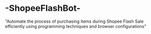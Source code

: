 # -ShopeeFlashBot-
"Automate the process of purchasing items during Shopee Flash Sale efficiently using programming techniques and browser configurations"
